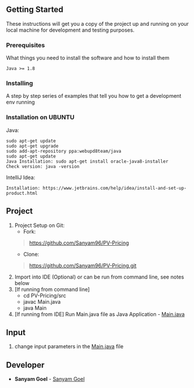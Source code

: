 ## Getting Started

These instructions will get you a copy of the project up and running on your local machine for development and testing purposes.

### Prerequisites

What things you need to install the software and how to install them

```
Java >= 1.8
```

### Installing

A step by step series of examples that tell you how to get a development env running


### Installation on UBUNTU

Java:
```
sudo apt-get update
sudo apt-get upgrade
sudo add-apt-repository ppa:webupd8team/java
sudo apt-get update
Java Installation: sudo apt-get install oracle-java8-installer
Check version: java -version
```

IntelliJ Idea:
```
Installation: https://www.jetbrains.com/help/idea/install-and-set-up-product.html
```

## Project
1. Project Setup on Git: </br>
   - Fork:
   > https://github.com/Sanyam96/PV-Pricing </br>
   - Clone:
   > https://github.com/Sanyam96/PV-Pricing.git </br>
2. Import into IDE (Optional) or can be run from command line, see notes below
3. [If running from command line]
    - cd PV-Pricing/src
    - javac Main.java
    - java Main
4. [If running from IDE] Run Main.java file as Java Application - [Main.java](https://github.com/Sanyam96/PV-Pricing/blob/master/src/Main.java)


## Input

1. change input parameters in the [Main.java](https://github.com/Sanyam96/PV-Pricing/blob/master/src/Main.java) file


## Developer

* **Sanyam Goel** - [Sanyam Goel](https://github.com/Sanyam96)

